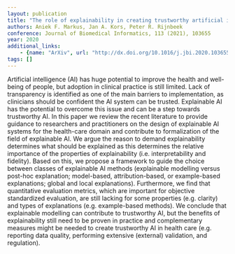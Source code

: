 ```yaml
---
layout: publication
title: "The role of explainability in creating trustworthy artificial intelligence for health care: a comprehensive survey of the terminology, design choices, and evaluation strategies"
authors: Aniek F. Markus, Jan A. Kors, Peter R. Rijnbeek
conference: Journal of Biomedical Informatics, 113 (2021), 103655
year: 2020
additional_links: 
    - {name: "ArXiv", url: "http://dx.doi.org/10.1016/j.jbi.2020.103655"}
tags: []
---
```

Artificial intelligence (AI) has huge potential to improve the health and
well-being of people, but adoption in clinical practice is still limited. Lack
of transparency is identified as one of the main barriers to implementation, as
clinicians should be confident the AI system can be trusted. Explainable AI has
the potential to overcome this issue and can be a step towards trustworthy AI.
In this paper we review the recent literature to provide guidance to
researchers and practitioners on the design of explainable AI systems for the
health-care domain and contribute to formalization of the field of explainable
AI. We argue the reason to demand explainability determines what should be
explained as this determines the relative importance of the properties of
explainability (i.e. interpretability and fidelity). Based on this, we propose
a framework to guide the choice between classes of explainable AI methods
(explainable modelling versus post-hoc explanation; model-based,
attribution-based, or example-based explanations; global and local
explanations). Furthermore, we find that quantitative evaluation metrics, which
are important for objective standardized evaluation, are still lacking for some
properties (e.g. clarity) and types of explanations (e.g. example-based
methods). We conclude that explainable modelling can contribute to trustworthy
AI, but the benefits of explainability still need to be proven in practice and
complementary measures might be needed to create trustworthy AI in health care
(e.g. reporting data quality, performing extensive (external) validation, and
regulation).